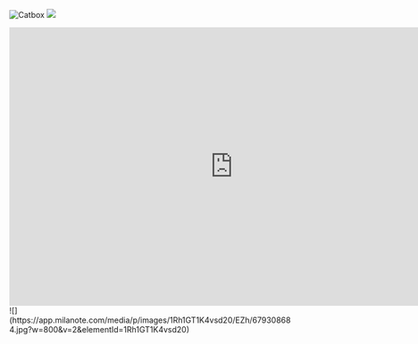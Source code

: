 
![Catbox](https://files.catbox.moe/3urq53.png)
![](https://app.milanote.com/media/p/images/1Rh1GT1K4vsd20/EZh/679308684.jpg?w=800&v=2&elementId=1Rh1GT1K4vsd20)

<iframe src="https://app.milanote.com/1R0lyK1e8W6d1y?p=SbUvTc1aWTb" width="800" height="500" frameborder="0"></iframe>
![](https://app.milanote.com/media/p/images/1Rh1GT1K4vsd20/EZh/679308684.jpg?w=800&v=2&elementId=1Rh1GT1K4vsd20)


